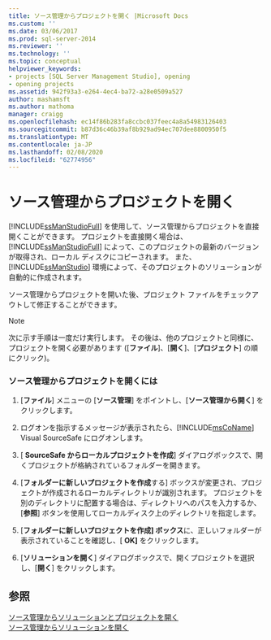 ```yaml
---
title: ソース管理からプロジェクトを開く |Microsoft Docs
ms.custom: ''
ms.date: 03/06/2017
ms.prod: sql-server-2014
ms.reviewer: ''
ms.technology: ''
ms.topic: conceptual
helpviewer_keywords:
- projects [SQL Server Management Studio], opening
- opening projects
ms.assetid: 942f93a3-e264-4ec4-ba72-a28e0509a527
author: mashamsft
ms.author: mathoma
manager: craigg
ms.openlocfilehash: ec14f86b283fa8ccbc037feec4a8a54983126403
ms.sourcegitcommit: b87d36c46b39af8b929ad94ec707dee8800950f5
ms.translationtype: MT
ms.contentlocale: ja-JP
ms.lasthandoff: 02/08/2020
ms.locfileid: "62774956"
---
```

# <a name="open-projects-from-source-control"></a>ソース管理からプロジェクトを開く
  
  [!INCLUDE[ssManStudioFull](../includes/ssmanstudiofull-md.md)] を使用して、ソース管理からプロジェクトを直接開くことができます。 プロジェクトを直接開く場合は、[!INCLUDE[ssManStudioFull](../includes/ssmanstudiofull-md.md)] によって、このプロジェクトの最新のバージョンが取得され、ローカル ディスクにコピーされます。 また、[!INCLUDE[ssManStudio](../includes/ssmanstudio-md.md)] 環境によって、そのプロジェクトのソリューションが自動的に作成されます。  
  
 ソース管理からプロジェクトを開いた後、プロジェクト ファイルをチェックアウトして修正することができます。  
  
> [!NOTE]  
>  次に示す手順は一度だけ実行します。 その後は、他のプロジェクトと同様に、プロジェクトを開く必要があります ([**ファイル**]、[**開く**]、[**プロジェクト**] の順にクリック)。  
  
### <a name="to-open-a-project-from-source-control"></a>ソース管理からプロジェクトを開くには  
  
1.  [**ファイル**] メニューの [**ソース管理**] をポイントし、[**ソース管理から開く**] をクリックします。  
  
2.  ログオンを指示するメッセージが表示されたら、[!INCLUDE[msCoName](../includes/msconame-md.md)] Visual SourceSafe にログオンします。  
  
3.  [ **SourceSafe からローカルプロジェクトを作成**] ダイアログボックスで、開くプロジェクトが格納されているフォルダーを開きます。  
  
4.  [**フォルダーに新しいプロジェクトを作成**する] ボックスが変更され、プロジェクトが作成されるローカルディレクトリが識別されます。 プロジェクトを別のディレクトリに配置する場合は、ディレクトリへのパスを入力するか、[**参照**] ボタンを使用してローカルディスク上のディレクトリを指定します。  
  
5.  [**フォルダーに新しいプロジェクトを作成] ボックス**に、正しいフォルダーが表示されていることを確認し、[ **OK]** をクリックします。  
  
6.  [**ソリューションを開く**] ダイアログボックスで、開くプロジェクトを選択し、[**開く**] をクリックします。  
  
## <a name="see-also"></a>参照  
 [ソース管理からソリューションとプロジェクトを開く](../../2014/database-engine/open-solutions-and-projects-from-source-control.md)   
 [ソース管理からソリューションを開く](../../2014/database-engine/open-solutions-from-source-control.md)  
  
  
